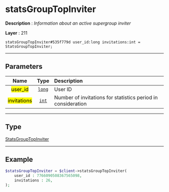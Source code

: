# statsGroupTopInviter

**Description** : *Information about an active supergroup inviter*

**Layer** : 211

```tl
statsGroupTopInviter#535f779d user_id:long invitations:int = StatsGroupTopInviter;
```

---

## Parameters

| Name | Type | Description |
| :---: | :---: | :--- |
| <mark>user_id</mark> | [`long`](type/long) | User ID |
| <mark>invitations</mark> | [`int`](type/int) | Number of invitations for statistics period in consideration |

---

## Type

[StatsGroupTopInviter](type/StatsGroupTopInviter)

---

## Example

```php
$statsGroupTopInviter = $client->statsGroupTopInviter(
	user_id : 7766090508367565098,
	invitations : 26,
);
```